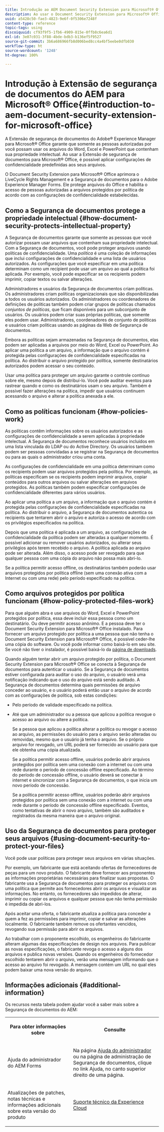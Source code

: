 ```yaml
---
title: Introdução ao AEM Document Security Extension para Microsoft® Office
description: Ao usar o Document Security Extension para Microsoft® Office, é possível aplicar configurações de confidencialidade predefinidas a seus arquivos do Microsoft® Office.
uuid: a5428c50-fae3-4823-9e6f-0f5306e7248f
content-type: reference
topic-tags: using
discoiquuid: cf93f9f5-1fb6-4909-815e-0ffb8c6ea6d1
exl-id: 3e07c031-3f88-4bde-bdb3-b136ef5f9527
source-git-commit: 3b6a686966fb8d006bed8cc4a4bf5eebe0dfb030
workflow-type: ht
source-wordcount: '1248'
ht-degree: 100%

---
```


# Introdução à Extensão de segurança de documentos do AEM para Microsoft® Office{#introduction-to-aem-document-security-extension-for-microsoft-office}

A Extensão de segurança de documentos do Adobe® Experience Manager para Microsoft® Office garante que somente as pessoas autorizadas por você possam usar os arquivos do Word, Excel e PowerPoint que contenham sua propriedade intelectual. Ao usar a Extensão de segurança de documentos para Microsoft® Office, é possível aplicar configurações de confidencialidade predefinidas aos seus arquivos.

O Document Security Extension para Microsoft® Office aprimora o LiveCycle Rights Management e a Segurança de documentos para o Adobe Experience Manager Forms. Ele protege arquivos do Office e habilita o acesso de pessoas autorizadas a arquivos protegidos por política de acordo com as configurações de confidencialidade estabelecidas.

## Como a Segurança de documentos protege a propriedade intelectual {#how-document-security-protects-intellectual-property}

A Segurança de documentos garante que somente as pessoas que você autorizar possam usar arquivos que contenham sua propriedade intelectual. Com a Segurança de documentos, você pode proteger arquivos usando políticas de confidencialidade. Uma *política* é uma coleção de informações que inclui configurações de confidencialidade e uma lista de usuários autorizados. As configurações que você especificar em uma política determinam como um recipient pode usar um arquivo ao qual a política foi aplicada. Por exemplo, você pode especificar se os recipients podem imprimir, copiar textos ou salvar alterações.

Administradores e usuários da Segurança de documentos criam políticas. Os administradores criam políticas organizacionais que são disponibilizadas a todos os usuários autorizados. Os administradores ou coordenadores de definições de políticas também podem criar grupos de políticas chamados *conjuntos de políticas*, que ficam disponíveis para um subconjunto de usuários. Os usuários podem criar suas próprias políticas, que somente eles podem usar. Administradores, coordenadores de conjunto de políticas e usuários criam políticas usando as páginas da Web de Segurança de documentos.

Embora as políticas sejam armazenadas na Segurança de documentos, elas podem ser aplicadas a arquivos por meio do Word, Excel ou PowerPoint. Ao aplicar uma política a um arquivo, a informação que o arquivo contém é protegida pelas configurações de confidencialidade especificadas na política. Ao distribuir o arquivo protegido por política, somente destinatários autorizados podem acessar o seu conteúdo.

Usar uma política para proteger um arquivo garante o controle contínuo sobre ele, mesmo depois de distribuí-lo. Você pode auditar eventos para rastrear quando e como os destinatários usam o seu arquivo. Também é possível fazer alterações na política, impedir que usuários continuem acessando o arquivo e alterar a política anexada a ele.

## Como as políticas funcionam {#how-policies-work}

As políticas contêm informações sobre os usuários autorizados e as configurações de confidencialidade a serem aplicadas à propriedade intelectual. A Segurança de documentos reconhece usuários incluídos em uma lista vinculada do LDAP ou do Active Directory. Os usuários também podem ser pessoas convidadas a se registrar na Segurança de documentos ou para as quais o administrador criou uma conta.

As configurações de confidencialidade em uma política determinam como os recipients podem usar arquivos protegidos pela política. Por exemplo, as políticas especificam se os recipients podem imprimir arquivos, copiar conteúdos para outros arquivos ou salvar alterações em arquivos protegidos. As políticas também podem especificar configurações de confidencialidade diferentes para vários usuários.

Ao aplicar uma política a um arquivo, a informação que o arquivo contém é protegida pelas configurações de confidencialidade especificadas na política. Ao distribuir o arquivo, a Segurança de documentos autentica os recipients que tentarem abrir o arquivo e autoriza o acesso de acordo com os privilégios especificados na política.

Depois que uma política é aplicada a um arquivo, as configurações de confidencialidade da política podem ser alteradas a qualquer momento. É possível adicionar ou remover usuários autorizados, ou alterar seus privilégios após terem recebido o arquivo. A política aplicada ao arquivo pode ser alterada. Além disso, o acesso pode ser revogado para que qualquer pessoa com uma cópia do arquivo não possa mais abri-lo.

Se a política permitir acesso offline, os destinatários também poderão usar arquivos protegidos por política offline (sem uma conexão ativa com a Internet ou com uma rede) pelo período especificado na política.

## Como arquivos protegidos por política funcionam {#how-policy-protected-files-work}

Para que alguém abra e use arquivos do Word, Excel e PowerPoint protegidos por política, essa deve incluir essa pessoa como um destinatário. Ou deve permitir acesso anônimo. E a pessoa deve ter o Document Security Extension para Microsoft® Office instalado. Para fornecer um arquivo protegido por política a uma pessoa que não tenha o Document Security Extension para Microsoft® Office, é possível ceder-lhe uma cópia do software. Ou você pode informar como baixá-lo em seu site. Se você não tiver o instalador, é possível baixá-lo da [página de downloads](https://experienceleague.adobe.com/pt-br/docs/experience-manager-document-security/using/download-installer).

Quando alguém tentar abrir um arquivo protegido por política, o Document Security Extension para Microsoft® Office se conecta à Segurança de documentos para autenticar o usuário. Se a Segurança de documentos estiver configurada para auditar o uso do arquivo, o usuário verá uma notificação indicando que o uso do arquivo está sendo auditado. A Segurança de documentos determina quais permissões de arquivo conceder ao usuário, e o usuário poderá então usar o arquivo de acordo com as configurações de política, sob estas condições:

* Pelo período de validade especificado na política.
* Até que um administrador ou a pessoa que aplicou a política revogue o acesso ao arquivo ou altere a política.

  Se a pessoa que aplicou a política alterar a política ou revogar o acesso ao arquivo, as permissões do usuário para o arquivo serão alteradas ou removidas, mesmo que o usuário já tenha o arquivo. Se o próprio arquivo for revogado, um URL poderá ser fornecido ao usuário para que ele obtenha uma cópia atualizada.

  Se a política permitir acesso offline, usuários poderão abrir arquivos protegidos por política sem uma conexão com a internet ou com uma rede durante o período de concessão offline especificado. Ao término do período de concessão offline, o usuário deverá se conectar à internet e sincronizar com a Segurança de documentos, o que inicia um novo período de concessão.

  Se a política permitir acesso offline, usuários poderão abrir arquivos protegidos por política sem uma conexão com a internet ou com uma rede durante o período de concessão offline especificado. Eventos, como tentativas de abrir o novo arquivo, também são auditados e registrados da mesma maneira que o arquivo original.

## Uso da Segurança de documentos para proteger seus arquivos {#using-document-security-to-protect-your-files}

Você pode usar políticas para proteger seus arquivos em várias situações.

Por exemplo, um fabricante que está aceitando ofertas de fornecedores de peças para um novo produto. O fabricante deve fornecer aos proponentes as informações proprietárias necessárias para finalizar suas propostas. O fabricante usa a Segurança de documentos para proteger os arquivos com uma política que permite aos fornecedores abrir os arquivos e visualizar as informações. No entanto, os fornecedores são impedidos de alterar, imprimir ou copiar os arquivos e qualquer pessoa que não tenha permissão é impedida de abri-los.

Após aceitar uma oferta, o fabricante atualiza a política para conceder a quem a fez as permissões para imprimir, copiar e salvar as alterações localmente. O fabricante também remove os ofertantes vencidos, revogando sua permissão para abrir os arquivos.

Ao trabalhar com o proponente escolhido, os engenheiros do fabricante alteram algumas das especificações de design nos arquivos. Para publicar as novas especificações, o fabricante revoga o acesso a alguns dos arquivos e publica novas versões. Quando os engenheiros do fornecedor escolhido tentarem abrir o arquivo, verão uma mensagem informando que o acesso ao arquivo foi revogado. A mensagem contém um URL no qual eles podem baixar uma nova versão do arquivo.

## Informações adicionais {#additional-information}

Os recursos nesta tabela podem ajudar você a saber mais sobre a Segurança de documentos do AEM:

<table >
 <tbody>
  <tr>
   <th><p>Para obter informações sobre</p> </th>
   <th><p>Consulte</p> </th>
  </tr>
  <tr>
   <td><p>Ajuda do administrador do AEM Forms</p> </td>
   <td><p>Na página <a href="https://experienceleague.adobe.com/pt-br/docs/experience-manager-65/content/forms/administrator-help/get-started/configure-general-aem-forms-settings">Ajuda do administrador</a> ou na página de administração de Segurança de documentos, clique no link Ajuda, no canto superior direito de uma página.</p> </td>
  </tr>
  <tr>
   <td><p>Atualizações de patches, notas técnicas e informações adicionais sobre esta versão do produto</p> </td>
   <td><p><a href="https://experienceleague.adobe.com/?support-solution=General&amp;support-tab=home&amp;lang=pt-BR#support">Suporte técnico da Experience Cloud</a></p> </td>
  </tr>
 </tbody>
</table>
